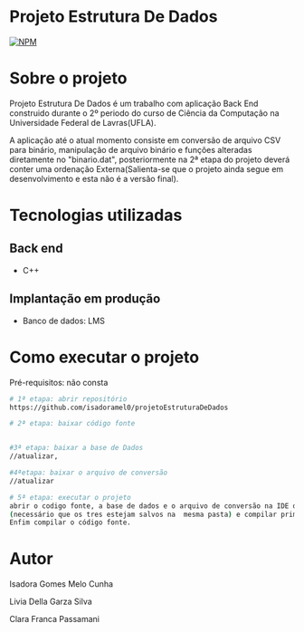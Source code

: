 # Projeto Estrutura De Dados 
[![NPM](https://img.shields.io/npm/l/react)](https://github.com/isadoramel0/projetoEstruturaDeDados/blob/main/LICENSE)

# Sobre o projeto

Projeto Estrutura De Dados é um trabalho com aplicação Back End construido durante o 2º periodo do curso de Ciência da Computação na Universidade Federal de Lavras(UFLA).

A aplicação até o atual momento consiste em conversão de arquivo CSV para binário, manipulação de arquivo binário e funções alteradas diretamente no "binario.dat", posteriormente na 2ª etapa do projeto deverá conter uma ordenação Externa(Salienta-se que o projeto ainda segue em desenvolvimento e esta não é a versão final).

# Tecnologias utilizadas
## Back end
- C++
## Implantação em produção

- Banco de dados: LMS

# Como executar o projeto

Pré-requisitos: não consta

```bash
# 1ª etapa: abrir repositório
https://github.com/isadoramel0/projetoEstruturaDeDados

# 2ª etapa: baixar código fonte


#3ª etapa: baixar a base de Dados
//atualizar,

#4ªetapa: baixar o arquivo de conversão
//atualizar

# 5ª etapa: executar o projeto
abrir o codigo fonte, a base de dados e o arquivo de conversão na IDE de sua preferência,
(necessário que os tres estejam salvos na  mesma pasta) e compilar primeiramente o arquivo de conversão.
Enfim compilar o código fonte.
```

# Autor

Isadora Gomes Melo Cunha

Livia Della Garza Silva

Clara Franca Passamani

